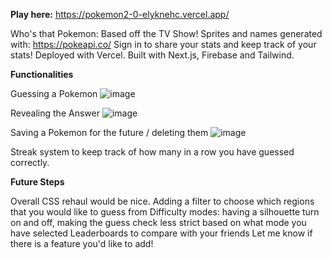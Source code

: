 **Play here:**
https://pokemon2-0-elyknehc.vercel.app/

Who's that Pokemon: Based off the TV Show!
Sprites and names generated with: https://pokeapi.co/
Sign in to share your stats and keep track of your stats!
Deployed with Vercel.
Built with Next.js, Firebase and Tailwind.

**Functionalities**

Guessing a Pokemon
![image](https://github.com/elyknehc/Pokemon2.0/assets/94413491/4afd42df-1822-4421-9025-020d7c561f15)

Revealing the Answer 
![image](https://github.com/elyknehc/Pokemon2.0/assets/94413491/1e09d317-374a-49f8-a2d7-9129539b8115)

Saving a Pokemon for the future / deleting them
![image](https://github.com/elyknehc/Pokemon2.0/assets/94413491/0ae54cd3-77f5-4c04-a2c6-5d05649906b1)

Streak system to keep track of how many in a row you have guessed correctly.

**Future Steps**

Overall CSS rehaul would be nice.
Adding a filter to choose which regions that you would like to guess from
Difficulty modes: having a silhouette turn on and off, making the guess check less strict based on what mode you have selected
Leaderboards to compare with your friends
Let me know if there is a feature you'd like to add!

